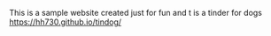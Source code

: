 This is a sample website created just for fun and t is a tinder for dogs https://hh730.github.io/tindog/
